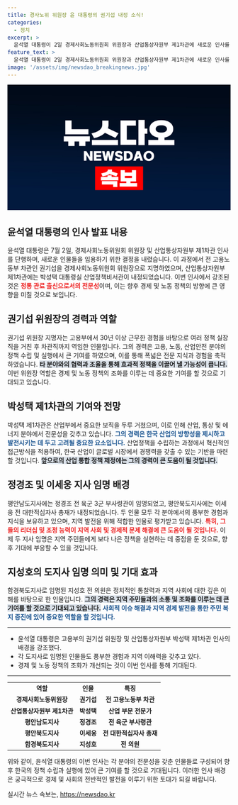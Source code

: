 ```yaml
---
title: 경사노위 위원장 윤 대통령의 권기섭 내정 소식!
categories:
  - 정치
excerpt: >
  윤석열 대통령이 2일 경제사회노동위원회 위원장과 산업통상자원부 제1차관에 새로운 인사를 발표하며 노사 정책의 새 전환점을 예고했다. 중요한 고위직 인선, 과연 어떤 변화가 올까?
feature_text: >
  윤석열 대통령이 2일 경제사회노동위원회 위원장과 산업통상자원부 제1차관에 새로운 인사를 발표하며 노사 정책의 새 전환점을 예고했다. 중요한 고위직 인선, 과연 어떤 변화가 올까?
image: '/assets/img/newsdao_breakingnews.jpg'
---
```


<p><img src="/assets/img/newsdao_breakingnews.jpg" alt="ranknews 속보" /></p>

<h2 data-ke-size="size26">윤석열 대통령의 인사 발표 내용</h2>

<p data-ke-size="size16">윤석열 대통령은 7월 2일, 경제사회노동위원회 위원장 및 산업통상자원부 제1차관 인사를 단행하며, 새로운 인물들을 임용하기 위한 결정을 내렸습니다. 이 과정에서 전 고용노동부 차관인 권기섭을 경제사회노동위원회 위원장으로 지명하였으며, 산업통상자원부 제1차관에는 박성택 대통령실 산업정책비서관이 내정되었습니다. 이번 인사에서 강조된 것은 <b><span style="color: #ee2323;">정통 관료 출신으로서의 전문성</span></b>이며, 이는 향후 경제 및 노동 정책의 방향에 큰 영향을 미칠 것으로 보입니다.</p>

<p data-ke-size="size16"></p>

<h2 data-ke-size="size26">권기섭 위원장의 경력과 역할</h2>

<p data-ke-size="size16">권기섭 위원장 지명자는 고용부에서 30년 이상 근무한 경험을 바탕으로 여러 정책 실장직을 거친 후 차관직까지 역임한 인물입니다. 그의 경력은 고용, 노동, 산업안전 분야의 정책 수립 및 실행에서 큰 기여를 하였으며, 이를 통해 폭넓은 전문 지식과 경험을 축적하였습니다. <b><span style="background-color: #21538527;">타 분야와의 협력과 조율을 통해 효과적 정책을 이끌어 낼 가능성이 큽니다.</span></b> 이번 위원장 역할은 경제 및 노동 정책의 조화를 이루는 데 중요한 기여를 할 것으로 기대되고 있습니다.</p>

<p data-ke-size="size16"></p>

<h2 data-ke-size="size26">박성택 제1차관의 기여와 전망</h2>

<p data-ke-size="size16">박성택 제1차관은 산업부에서 중요한 보직을 두루 거쳤으며, 이로 인해 산업, 통상 및 에너지 분야에서 전문성을 갖추고 있습니다. <b><span style="color: #1a5490;">그의 경력은 한국 산업의 방향성을 제시하고 발전시키는 데 두고 고려될 중요한 요소입니다.</span></b> 산업정책을 수립하는 과정에서 혁신적인 접근방식을 적용하여, 한국 산업이 글로벌 시장에서 경쟁력을 갖출 수 있는 기반을 마련할 것입니다. <b><span style="background-color: #21538527;">앞으로의 산업 통합 정책 제정에는 그의 경력이 큰 도움이 될 것입니다.</span></b></p>

<p data-ke-size="size16"></p>

<h2 data-ke-size="size26">정경조 및 이세웅 지사 임명 배경</h2>

<p data-ke-size="size16">평안남도지사에는 정경조 전 육군 3군 부사령관이 임명되었고, 평안북도지사에는 이세웅 전 대한적십자사 총재가 내정되었습니다. 두 인물 모두 각 분야에서의 풍부한 경험과 지식을 보유하고 있으며, 지역 발전을 위해 적합한 인물로 평가받고 있습니다. <b><span style="color: #ee2323;">특히, 그들의 리더십 및 조정 능력이 지역 사회 및 경제적 문제 해결에 큰 도움이 될 것입니다.</span></b> 이제 두 지사 임명은 지역 주민들에게 보다 나은 정책을 실현하는 데 중점을 둔 것으로, 향후 기대에 부응할 수 있을 것입니다.</p>

<p data-ke-size="size16"></p>

<h2 data-ke-size="size26">지성호의 도지사 임명 의미 및 기대 효과</h2>

<p data-ke-size="size16">함경북도지사로 임명된 지성호 전 의원은 정치적인 통찰력과 지역 사회에 대한 깊은 이해를 바탕으로 한 인물입니다. <b><span style="background-color: #21538527;">그의 경력은 지역 주민들과의 소통 및 조화를 이루는 데 큰 기여를 할 것으로 기대되고 있습니다.</span></b> <b><span style="color: #1a5490;">사회적 이슈 해결과 지역 경제 발전을 통한 주민 복지 증진에 있어 중요한 역할을 할 것입니다.</span></b></p>

<p data-ke-size="size16"></p>

<hr>

<ul>
<li>윤석열 대통령은 고용부의 권기섭 위원장 및 산업통상자원부 박성택 제1차관 인사의 배경을 강조했다.</li>
<li>각 도지사로 임명된 인물들도 풍부한 경험과 지역 이해력을 갖추고 있다.</li>
<li>경제 및 노동 정책의 조화가 개선되는 것이 이번 인사를 통해 기대된다.</li>
</ul>

<hr>

<table style="width: 100%;">
<tr>
<td style="text-align: center; height: 17px;"><b>역할</b></td>
<td style="text-align: center; height: 17px;"><b>인물</b></td>
<td style="text-align: center; height: 17px;"><b>특징</b></td>
</tr>
<tr>
<td style="text-align: center; height: 17px;"><b>경제사회노동위원장</b></td>
<td style="text-align: center; height: 17px;"><b>권기섭</b></td>
<td style="text-align: center; height: 17px;"><b>전 고용노동부 차관</b></td>
</tr>
<tr>
<td style="text-align: center; height: 17px;"><b>산업통상자원부 제1차관</b></td>
<td style="text-align: center; height: 17px;"><b>박성택</b></td>
<td style="text-align: center; height: 17px;"><b>산업 부문 전문가</b></td>
</tr>
<tr>
<td style="text-align: center; height: 17px;"><b>평안남도지사</b></td>
<td style="text-align: center; height: 17px;"><b>정경조</b></td>
<td style="text-align: center; height: 17px;"><b>전 육군 부사령관</b></td>
</tr>
<tr>
<td style="text-align: center; height: 17px;"><b>평안북도지사</b></td>
<td style="text-align: center; height: 17px;"><b>이세웅</b></td>
<td style="text-align: center; height: 17px;"><b>전 대한적십자사 총재</b></td>
</tr>
<tr>
<td style="text-align: center; height: 17px;"><b>함경북도지사</b></td>
<td style="text-align: center; height: 17px;"><b>지성호</b></td>
<td style="text-align: center; height: 17px;"><b>전 의원</b></td>
</tr>
</table>

<p data-ke-size="size16">위와 같이, 윤석열 대통령의 이번 인사는 각 분야의 전문성을 갖춘 인물들로 구성되어 향후 한국의 정책 수립과 실행에 있어 큰 기여를 할 것으로 기대됩니다. 이러한 인사 배경은 궁극적으로 경제 및 사회의 전반적인 발전을 이루기 위한 토대가 되길 바랍니다.</p>

<p data-ke-size="size16"></p>
실시간 뉴스 속보는, <a href="https://newsdao.kr" rel="dofollow">https://newsdao.kr</a>


